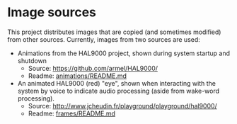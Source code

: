 # Image sources

This project distributes images that are copied (and sometimes modified)
from other sources. Currently, images from two sources are used:
- Animations from the HAL9000 project, shown during system startup and shutdown
  - Source: https://github.com/armel/HAL9000/
  - Readme: [animations/README.md](animations/README.md)
- An animated HAL9000 (red) "eye", shown when interacting with the system by voice
  to indicate audio processing (aside from wake-word processing).
  - Source: http://www.jcheudin.fr/playground/playground/hal9000/
  - Readme: [frames/README.md](frames/README.md)


